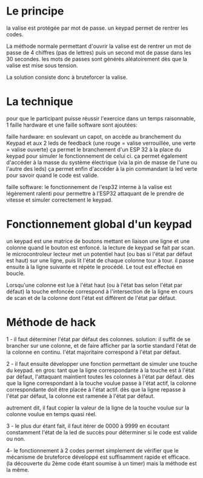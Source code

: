 # Le principe

la valise est protégée par mot de passe. un keypad permet de rentrer les codes.  
  
La méthode normale permettant d'ouvrir la valise est de rentrer un mot de passe de 4 chiffres (pas de lettres) puis un second mot de passe dans les 30 secondes.
les mots de passes sont générés aléatoirement dès que la valise est mise sous tension.

La solution consiste donc à bruteforcer la valise.

# La technique

pour que le participant puisse réussir l'exercice dans un temps raisonnable, 1 faille hardware  et une faille software sont ajoutées:

faille hardware:
en soulevant un capot, on accède au branchement du Keypad et aux 2 leds de feedback (une rouge = valise verrouillée, une verte = valise ouverte)
ça permet le branchement d'un ESP 32 à la place du keypad pour simuler le fonctionnement de celui ci.
ça permet également d'accéder à la masse du système électrique (via la pin de masse de l'une ou l'autre des leds)
ça permet enfin d'accéder à la pin commandant la led verte pour savoir quand le code est valide.

faille software:
le fonctionnement de l'esp32 interne à la valise est légèrement ralenti pour permettre à l'ESP32 attaquant de le prendre de vitesse et simuler correctement le keypad.


# Fonctionnement global d'un keypad

un keypad est une matrice de boutons mettant en liaison une ligne et une colonne quand le bouton est enfoncé. 
la lecture de keypad se fait par scan. le microcontroleur lecteur met un potentiel haut (ou bas si l'état par défaut est haut) sur une ligne, puis lit l'état de chaque colonne tour à tour. il passe ensuite à la ligne suivante et répète le procédé. 
Le tout est effectué en boucle. 

Lorsqu'une colonne est lue à l'état haut (ou à l'état bas selon l'état par défaut) la touche enfoncée correspond à l'intersection de la ligne en cours de scan et de la colonne dont l'état est différent de l'état par défaut.

# Méthode de hack

1 - il faut déterminer l'état par défaut des colonnes.
solution: il suffit de se brancher sur une colonne, et de faire afficher par la sortie standard l'état de la colonne en continu. l'état majoritaire correspond à l'état par défaut.

2 - il faut ensuite développer une fonction permettant de simuler une touche du keypad.
en gros: 
tant que la ligne correspondante à la touche est à l'état par défaut, l'attaquant maintient toutes les colonnes à l'état par défaut.
dès que la ligne correspondant à la touche voulue passe à l'état actif, la colonne correspondante doit être placée à l'état actif.
dès que la ligne repasse à l'état par défaut, la colonne est ramenée à l'état par défaut.

autrement dit, il faut copier la valeur de la ligne de la touche voulue sur la colonne voulue en temps quasi réel.

3 - le plus dur étant fait, il faut itérer de 0000 à 9999 en écoutant constamment l'état de la led de succès pour déterminer si le code est valide ou non.

4- le fonctionnement à 2 codes permet simplement de vérifier que le mécanisme de bruteforce développé est suffisamment rapide et efficace. (la découverte du 2ème code étant soumise à un timer) mais la méthode est la même.



